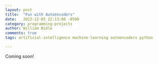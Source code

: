 ```yaml
---
layout: post
title:  "Fun with Autoencoders"
date:   2022-12-05 22:13:00 -0500
category: programming-projects
author: William Bidle
comments: true
tags: artificial-intelligence machine-learning autoencoders python

---
```


Coming soon!